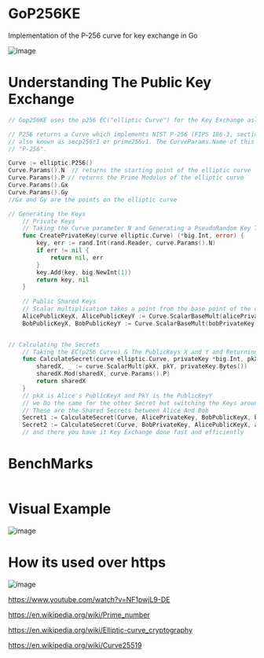 # GoP256KE
Implementation of the P-256 curve for key exchange in Go


![image](https://github.com/YABOIpy/-GoP256/assets/110062350/5f1edbba-7cf0-4afa-9434-f8cb27a73dee)


# Understanding The Public Key Exchange 
```go
// Gop256KE uses the p256 EC("elliptic Curve") for the Key Exchange aslo known as ECDH("Elliptic Curve Diffie Hellman") 

// P256 returns a Curve which implements NIST P-256 (FIPS 186-3, section D.2.3),
// also known as secp256r1 or prime256v1. The CurveParams.Name of this Curve is
// "P-256".

Curve := elliptic.P256()
Curve.Params().N  // returns the starting point of the elliptic curve
Curve.Params().P // returns the Prime Modulus of the elliptic curve
Curve.Params().Gx 
Curve.Params().Gy
//Gx and Gy are the points on the elliptic curve

// Generating the Keys
	// Private Keys
	// Taking the Curve parameter N and Generating a PseudoRandom Key That is used as a Private Key 
	func CreatePrivateKey(curve elliptic.Curve) (*big.Int, error) {
		key, err := rand.Int(rand.Reader, curve.Params().N)
		if err != nil {
			return nil, err
		}
		key.Add(key, big.NewInt(1))
		return key, nil
	}
	
	// Public Shared Keys
	// Scalar multiplication takes a point from the base point of the curve("Curve.Params().N") and multiplying it by the Private Key
	AlicePublicKeyX, AlicePublicKeyY := Curve.ScalarBaseMult(alicePrivateKey.Bytes())
	BobPublicKeyX, BobPublicKeyY := Curve.ScalarBaseMult(bobPrivateKey.Bytes())


// Calculating the Secrets
	// Taking the EC(p256 Curve) & The PublicKeys X and Y and Returning The Shared X Secret of the keys
	func CalculateSecret(curve elliptic.Curve, privateKey *big.Int, pkX, pkY *big.Int) *big.Int {
		sharedX, _ := curve.ScalarMult(pkX, pkY, privateKey.Bytes())
		sharedX.Mod(sharedX, curve.Params().P)
		return sharedX
	}
	// pkX is Alice's PublicKeyX and PkY is the PublicKeyY
	// we Do the same for the other Secret but switching the Keys around and using Bobs Private Key
	// These are the Shared Secrets between Alice And Bob
	Secret1 := CalculateSecret(Curve, AlicePrivateKey, BobPublicKeyX, bobPublicKeyY)
	Secret2 := CalculateSecret(Curve, BobPrivateKey, AlicePublicKeyX, alicePublicKeyY)
	// and there you have it Key Exchange done fast and efficiently

```

# BenchMarks
```md

```
# Visual Example
![image](https://github.com/YABOIpy/GoP256KE/assets/110062350/319fcaba-1349-4b3b-9af5-647b72aec0f1)

# How its used over https
![image](https://github.com/YABOIpy/GoP256KE/assets/110062350/bc0ad27e-d558-4fdb-8cd3-b58ca47b8fdc)




https://www.youtube.com/watch?v=NF1pwjL9-DE

https://en.wikipedia.org/wiki/Prime_number

https://en.wikipedia.org/wiki/Elliptic-curve_cryptography

https://en.wikipedia.org/wiki/Curve25519


